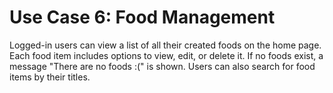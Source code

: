 # Use Case 6: Food Management

Logged-in users can view a list of all their created foods on the home page. Each food item includes options to view, edit, or delete it. If no foods exist, a message "There are no foods :(" is shown. Users can also search for food items by their titles.